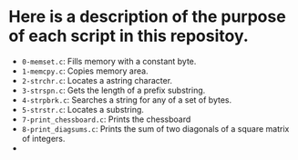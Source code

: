 # Here is a description of the purpose of each script in this repositoy.

- `0-memset.c`: Fills memory with a constant byte.
- `1-memcpy.c`: Copies memory area.
- `2-strchr.c`: Locates a astring character.
- `3-strspn.c`: Gets the length of a prefix substring.
- `4-strpbrk.c`: Searches a string for any of a set of bytes.
- `5-strstr.c`: Locates a substring.
- `7-print_chessboard.c`: Prints the chessboard
- `8-print_diagsums.c`: Prints the sum of two diagonals of a square matrix of integers.
- 
